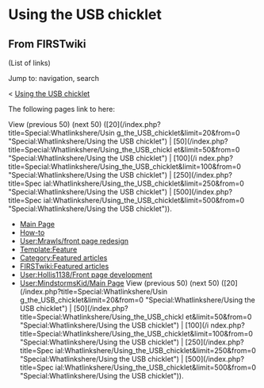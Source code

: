 # Using the USB chicklet

## From FIRSTwiki

(List of links)

Jump to: navigation, search

< [Using the USB chicklet](/index.php?title=Using_the_USB_chicklet&redirect=no "Using the USB
chicklet")

The following pages link to here:

View (previous 50) (next 50) ([20](/index.php?title=Special:Whatlinkshere/Usin
g_the_USB_chicklet&limit=20&from=0 "Special:Whatlinkshere/Using the USB
chicklet") | [50](/index.php?title=Special:Whatlinkshere/Using_the_USB_chickl
et&limit=50&from=0 "Special:Whatlinkshere/Using the USB chicklet") | [100](/i
ndex.php?title=Special:Whatlinkshere/Using_the_USB_chicklet&limit=100&from=0 "Special:Whatlinkshere/Using the USB chicklet") | [250](/index.php?title=Spec
ial:Whatlinkshere/Using_the_USB_chicklet&limit=250&from=0 "Special:Whatlinkshere/Using the USB chicklet") | [500](/index.php?title=Spec
ial:Whatlinkshere/Using_the_USB_chicklet&limit=500&from=0 "Special:Whatlinkshere/Using the USB chicklet")).

- [Main Page](Main_Page "Main Page")
- [How-to](How-to "How-to")
- [User:Mrawls/front page redesign](User:Mrawls/front_page_redesign "User:Mrawls/front page redesign")
- [Template:Feature](Template:Feature "Template:Feature")
- [Category:Featured articles](Category:Featured_articles "Category:Featured articles")
- [FIRSTwiki:Featured articles](FIRSTwiki:Featured_articles "FIRSTwiki:Featured articles")
- [User:Hollis1138/Front page development](User:Hollis1138/Front_page_development "User:Hollis1138/Front page development")
- [User:MindstormsKid/Main Page](User:MindstormsKid/Main_Page "User:MindstormsKid/Main Page") View (previous 50) (next 50) ([20](/index.php?title=Special:Whatlinkshere/Usin
  g_the_USB_chicklet&limit=20&from=0 "Special:Whatlinkshere/Using the USB
  chicklet") | [50](/index.php?title=Special:Whatlinkshere/Using_the_USB_chickl
  et&limit=50&from=0 "Special:Whatlinkshere/Using the USB chicklet") | [100](/i
  ndex.php?title=Special:Whatlinkshere/Using_the_USB_chicklet&limit=100&from=0 "Special:Whatlinkshere/Using the USB chicklet") | [250](/index.php?title=Spec
  ial:Whatlinkshere/Using_the_USB_chicklet&limit=250&from=0 "Special:Whatlinkshere/Using the USB chicklet") | [500](/index.php?title=Spec
  ial:Whatlinkshere/Using_the_USB_chicklet&limit=500&from=0 "Special:Whatlinkshere/Using the USB chicklet")).
